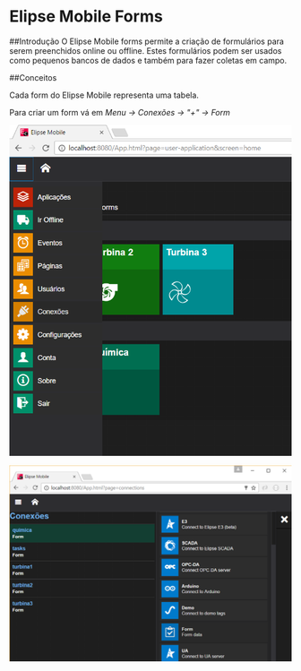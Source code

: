 # Elipse Mobile Forms

##Introdução
O Elipse Mobile forms permite a criação de formulários para serem preenchidos online ou offline.
Estes formulários podem ser usados como pequenos bancos de dados e também para fazer coletas em campo.

##Conceitos

Cada form do Elipse Mobile representa uma tabela.

Para criar um form vá em _Menu -> Conexões -> "+" -> Form_

![Forms](i10.png)

![Forms](i20.png)


